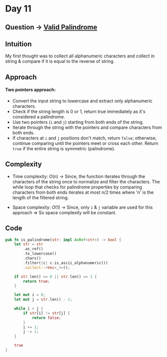 # Day 11

## Question -> [Valid Palindrome](https://leetcode.com/problems/valid-palindrome/)

## Intuition

My first thought was to collect all alphanumeric characters and collect in string & compare if it is equal to the reverse of string.

## Approach

#### Two pointers approach:

- Convert the input string to lowercase and extract only alphanumeric characters.
- Check if the string length is 0 or 1, return true immediately as it's considered a palindrome.
- Use two pointers (`i` and `j`) starting from both ends of the string.
- Iterate through the string with the pointers and compare characters from both ends.
- If characters at `i` and `j` positions don't match, return `false`; otherwise, continue comparing until the pointers meet or cross each other. Return `true` if the entire string is symmetric (palindrome).

## Complexity

- Time complexity: $O(n)$
  -> Since, the function iterates through the characters of the string once to normalize and filter the characters. The while loop that checks for palindrome properties by comparing characters from both ends iterates at most n/2 times where 'n' is the length of the filtered string.

- Space complexity: $O(1)$
  -> Since, only `i` & `j` variable are used for this approach => So space complexity will be constant.

## Code

```rust
pub fn is_palindrome(str: impl AsRef<str>) -> bool {
    let str = str
        .as_ref()
        .to_lowercase()
        .chars()
        .filter(|c| c.is_ascii_alphanumeric())
        .collect::<Vec<_>>();

    if str.len() == 0 || str.len() == 1 {
        return true;
    }

    let mut i = 0;
    let mut j = str.len() - 1;

    while i < j {
        if str[i] != str[j] {
            return false;
        }
        i += 1;
        j -= 1;
    }

    true
}
```
